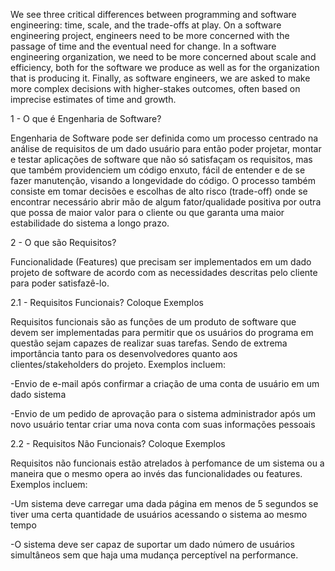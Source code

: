 We see three critical differences between programming and software engineering: time, scale, and the trade-offs at play.   On a software engineering project, engineers need to be more concerned with the passage of time and the eventual need for change. In a software engineering organization, we need to be more concerned about scale and efficiency, both for the software we produce as well as for the organization that is producing it. Finally, as software engineers, we are asked to make more complex decisions with higher-stakes outcomes, often based on imprecise estimates of time and growth.

1 - O que é Engenharia de Software?

Engenharia de Software pode ser definida como um processo centrado na análise de requisitos de um dado usuário para então poder projetar, montar e testar aplicações de software que não só satisfaçam os requisitos, mas que também providenciem um código enxuto, fácil de entender e de se fazer manutenção, visando a longevidade do código. O processo também consiste em tomar decisões e escolhas de alto risco (trade-off) onde se encontrar necessário abrir mão de algum fator/qualidade positiva por outra que possa de maior valor para o cliente ou que garanta uma maior estabilidade do sistema a longo prazo.

2 - O que são Requisitos?

Funcionalidade (Features) que precisam ser implementados em um dado projeto de software de acordo com as necessidades descritas pelo cliente para poder satisfazê-lo.

2.1 - Requisitos Funcionais? Coloque Exemplos

Requisitos funcionais são as funções de um produto de software que devem ser implementadas para permitir que os usuários do programa em questão sejam capazes de realizar suas tarefas. Sendo de extrema importância tanto para os desenvolvedores quanto aos clientes/stakeholders do projeto. Exemplos incluem:

  -Envio de e-mail após confirmar a criação de uma conta de usuário em um dado sistema
  
  -Envio de um pedido de aprovação para o sistema administrador após um novo usuário tentar criar uma nova conta com suas informações pessoais

2.2 - Requisitos Não Funcionais? Coloque Exemplos

Requisitos não funcionais estão atrelados à perfomance de um sistema ou a maneira que o mesmo opera ao invés das funcionalidades ou features. Exemplos incluem: 
  
  -Um sistema deve carregar uma dada página em menos de 5 segundos se tiver uma certa quantidade de usuários acessando o sistema ao mesmo tempo
  
  -O sistema deve ser capaz de suportar um dado número de usuários simultâneos sem que haja uma mudança perceptível na performance.
